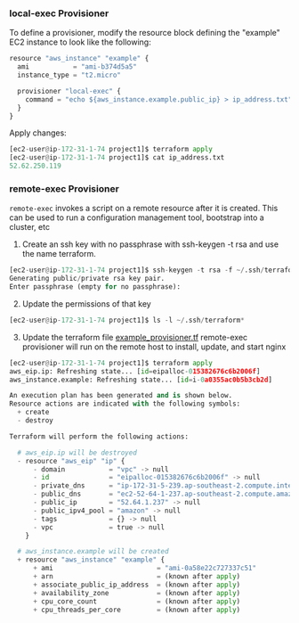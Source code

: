 ### local-exec Provisioner
To define a provisioner, modify the resource block defining the "example" EC2 instance to look like the following:
```python
resource "aws_instance" "example" {
  ami           = "ami-b374d5a5"
  instance_type = "t2.micro"

  provisioner "local-exec" {
    command = "echo ${aws_instance.example.public_ip} > ip_address.txt"
  }
}
```
Apply changes:
```python
[ec2-user@ip-172-31-1-74 project1]$ terraform apply
[ec2-user@ip-172-31-1-74 project1]$ cat ip_address.txt
52.62.250.119
```
### remote-exec Provisioner
`remote-exec` invokes a script on a remote resource after it is created. This can be used to run a configuration management tool, bootstrap into a cluster, etc

1) Create an ssh key with no passphrase with ssh-keygen -t rsa and use the name terraform.
```python
[ec2-user@ip-172-31-1-74 project1]$ ssh-keygen -t rsa -f ~/.ssh/terraform
Generating public/private rsa key pair.
Enter passphrase (empty for no passphrase):
```
2) Update the permissions of that key 
```python
[ec2-user@ip-172-31-1-74 project1]$ ls -l ~/.ssh/terraform*
```
3) Update the terraform file [example_provisioner.tf](https://github.com/juliehub/Terraform-Practice/blob/master/example_provisioner.tf)
remote-exec provisioner will run on the remote host to install, update, and start nginx
```python
[ec2-user@ip-172-31-1-74 project1]$ terraform apply
aws_eip.ip: Refreshing state... [id=eipalloc-015382676c6b2006f]
aws_instance.example: Refreshing state... [id=i-0a0355ac0b5b3cb2d]

An execution plan has been generated and is shown below.
Resource actions are indicated with the following symbols:
  + create
  - destroy

Terraform will perform the following actions:

  # aws_eip.ip will be destroyed
  - resource "aws_eip" "ip" {
      - domain           = "vpc" -> null
      - id               = "eipalloc-015382676c6b2006f" -> null
      - private_dns      = "ip-172-31-5-239.ap-southeast-2.compute.internal" -> null
      - public_dns       = "ec2-52-64-1-237.ap-southeast-2.compute.amazonaws.com" -> null
      - public_ip        = "52.64.1.237" -> null
      - public_ipv4_pool = "amazon" -> null
      - tags             = {} -> null
      - vpc              = true -> null
    }

  # aws_instance.example will be created
  + resource "aws_instance" "example" {
      + ami                          = "ami-0a58e22c727337c51"
      + arn                          = (known after apply)
      + associate_public_ip_address  = (known after apply)
      + availability_zone            = (known after apply)
      + cpu_core_count               = (known after apply)
      + cpu_threads_per_core         = (known after apply)
```

